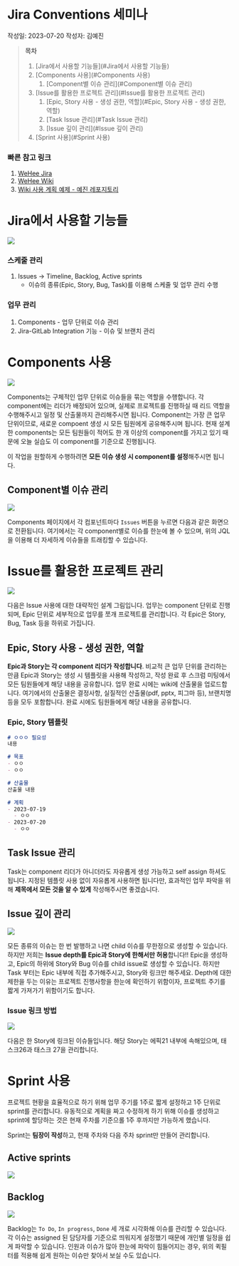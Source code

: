 # Jira Conventions 세미나

작성일: 2023-07-20
작성자: 김예진

> **목차**
>
> 1. [Jira에서 사용할 기능들](#Jira에서 사용할 기능들)
> 2. [Components 사용](#Components 사용)
>    1. [Component별 이슈 관리](#Component별 이슈 관리)
> 3. [Issue를 활용한 프로젝트 관리](#Issue를 활용한 프로젝트 관리)
>    1. [Epic, Story 사용 - 생성 권한, 역할](#Epic, Story 사용 - 생성 권한, 역할)
>    2. [Task Issue 관리](#Task Issue 관리)
>    3. [Issue 깊이 관리](#Issue 깊이 관리)
> 4. [Sprint 사용](#Sprint 사용)

### 빠른 참고 링크

1. [WeHee Jira](https://ssafy.atlassian.net/jira/software/c/projects/S09P12A806/boards/3230?selectedIssue=S09P12A806-25)
2. [WeHee Wiki](https://lab.ssafy.com/s09-webmobile1-sub2/S09P12A806/-/wikis/home)
3. [Wiki 사용 계획 예제 - 예진 레포지토리](https://lab.ssafy.com/s09-webmobile1-sub1/S09P11A806/-/tree/master/%EA%B9%80%EC%98%88%EC%A7%84)

# Jira에서 사용할 기능들

![](images/practice09.png)

### 스케줄 관리

1. Issues → Timeline, Backlog, Active sprints
   - 이슈의 종류(Epic, Story, Bug, Task)를 이용해 스케줄 및 업무 관리 수행

### 업무 관리

1. Components - 업무 단위로 이슈 관리
2. Jira-GitLab Integration 기능 - 이슈 및 브랜치 관리

# Components 사용

![](images/practice11.png)

Components는 구체적인 업무 단위로 이슈들을 묶는 역할을 수행합니다. 각 component에는 리더가 배정되어 있으며, 실제로 프로젝트를 진행하실 때 리드 역할을 수행해주시고 일정 및 산출물까지 관리해주시면 됩니다. Component는 가장 큰 업무 단위이므로, 새로운 compoent 생성 시 모든 팀원에게 공유해주시며 됩니다. 현재 설계한 components는 모든 팀원들이 적어도 한 개 이상의 component를 가지고 있기 때문에 오늘 실습도 이 component를 기준으로 진행됩니다. <br>

이 작업을 원할하게 수행하려면 **모든 이슈 생성 시 component를 설정**해주시면 됩니다.

## Component별 이슈 관리

![](images/practice12.png)

Components 페이지에서 각 컴포넌트마다 `Issues` 버튼을 누르면 다음과 같은 화면으로 전환됩니다. 여기에서는 각 component별로 이슈를 한눈에 볼 수 있으며, 위의 JQL을 이용해 더 자세하게 이슈들을 트래킹할 수 있습니다.

# Issue를 활용한 프로젝트 관리

![](images/practice13.jpg)

다음은 Issue 사용에 대한 대략적인 설계 그림입니다. 업무는 component 단위로 진행되며, Epic 단위로 세부적으로 업무를 쪼개 프로젝트를 관리합니다. 각 Epic은 Story, Bug, Task 등을 하위로 가집니다.

## Epic, Story 사용 - 생성 권한, 역할

**Epic과 Story는 각 component 리더가 작성합니다**. 비교적 큰 업무 단위를 관리하는 만큼 Epic과 Story는 생성 시 템플릿을 사용해 작성하고, 작성 완료 후 스크럼 미팅에서 모든 팀원들에게 해당 내용을 공유합니다. 업무 완료 시에는 wiki에 산출물을 업로드합니다. 여기에서의 산출물은 결정사항, 실질적인 산출물(pdf, pptx, 피그마 등), 브랜치명 등을 모두 포함합니다. 완료 시에도 팀원들에게 해당 내용을 공유합니다.

### Epic, Story 템플릿

```markdown
# ㅇㅇㅇ 필요성
내용

# 목표
- ㅇㅇ
- ㅇㅇ

# 산출물
산출물 내용

# 계획
- 2023-07-19
  - ㅇㅇ
- 2023-07-20
  - ㅇㅇ
```



## Task Issue 관리

Task는 component 리더가 아니더라도 자유롭게 생성 가능하고 self assign 하셔도 됩니다. 지정된 템플릿 사용 없이 자유롭게 사용하면 됩니다만, 효과적인 업무 파악을 위해 **제목에서 모든 것을 알 수 있게** 작성해주시면 좋겠습니다.

## Issue 깊이 관리

![](images/practice14.jpg)

모든 종류의 이슈는 한 번 발행하고 나면 child 이슈를 무한정으로 생성할 수 있습니다. 하지만 저희는 **Issue depth를 Epic과 Story에 한해서만 허용**합니다!! Epic을 생성하고, Epic의 하위에 Story와 Bug 이슈를 child issue로 생성할 수 있습니다. 하지만 Task 부터는 Epic 내부에 직접 추가해주시고, Story와 링크만 해주세요. Depth에 대한 제한을 두는 이유는 프로젝트 진행사항을 한눈에 확인하기 위함이자, 프로젝트 주기를 짧게 가져가기 위함이기도 합니다.

### Issue 링크 방법

 ![](images/practice15.png)

다음은 한 Story에 링크된 이슈들입니다. 해당 Story는 에픽21 내부에 속해있으며, 태스크26과 태스크 27을 관리합니다.

# Sprint 사용

프로젝트 현황을 효율적으로 하기 위해 업무 주기를 1주로 짧게 설정하고 1주 단위로 sprint를 관리합니다. 유동적으로 계획을 짜고 수정하게 하기 위해 이슈를 생성하고 sprint에 할당하는 것은 현재 주차를 기준으롤 1주 후까지만 가능하게 했습니다. <br>

Sprint는 **팀장이 작성**하고, 현재 주차와 다음 주차 sprint만 만들어 관리합니다.

## Active sprints

![](images/practice17.png)

## Backlog

![](images/practice16.png)

Backlog는 `To Do`, `In progress`, `Done` 세 개로 시각화해 이슈를 관리할 수 있습니다. 각 이슈는 assigned 된 담당자를 기준으로 띄워지게 설정했기 때문에 개인별 일정을 쉽게 파악할 수 있습니다. 인원과 이슈가 많아 한눈에 파악이 힘들어지는 경우, 위의 퀵필터를 적용해 쉽게 원하는 이슈만 찾아서 보실 수도 있습니다.
